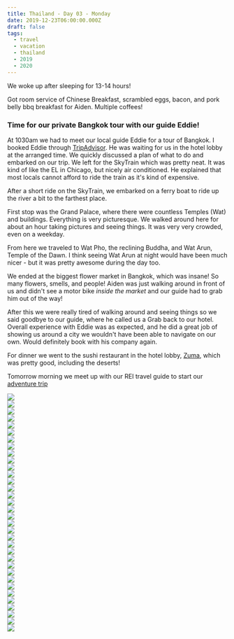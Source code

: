 ```yaml
---
title: Thailand - Day 03 - Monday
date: 2019-12-23T06:00:00.000Z
draft: false
tags:
  - travel
  - vacation
  - thailand
  - 2019
  - 2020
---
```


We woke up after sleeping for 13-14 hours!

Got room service of Chinese Breakfast, scrambled eggs, bacon, and pork belly bbq breakfast for Aiden. Multiple coffees!

### Time for our private Bangkok tour with our guide Eddie!

At 1030am we had to meet our local guide Eddie for a tour of Bangkok. I booked Eddie through [TripAdvisor](https://www.tripadvisor.com/AttractionProductReview-g293916-d11456468-Private_Guide_In_and_Around_Bangkok_Custom_Tour-Bangkok.html). He was waiting for us in the hotel lobby at the arranged time. We quickly discussed a plan of what to do and embarked on our trip. We left for the SkyTrain which was pretty neat. It was kind of like the EL in Chicago, but nicely air conditioned. He explained that most locals cannot afford to ride the train as it's kind of expensive.

After a short ride on the SkyTrain, we embarked on a ferry boat to ride up the river a bit to the farthest place.

First stop was the Grand Palace, where there were countless Temples (Wat) and buildings. Everything is very picturesque. We walked around here for about an hour taking pictures and seeing things. It was very very crowded, even on a weekday.

From here we traveled to Wat Pho, the reclining Buddha, and Wat Arun, Temple of the Dawn.  I think seeing Wat Arun at night would have been much nicer - but it was pretty awesome during the day too.

We ended at the biggest flower market in Bangkok, which was insane! So many flowers, smells, and people! Aiden was just walking around in front of us and didn't see a motor bike _inside the market_ and our guide had to grab him out of the way!

After this we were really tired of walking around and seeing things so we said goodbye to our guide, where he called us a Grab back to our hotel.  Overall experience with Eddie was as expected, and he did a great job of showing us around a city we wouldn't have been able to navigate on our own.  Would definitely book with his company again.

For dinner we went to the sushi restaurant in the hotel lobby, [Zuma](https://guide.michelin.com/en/bangkok-region/bangkok/restaurant/zuma#), which was pretty good, including the deserts!

Tomorrow morning we meet up with our REI travel guide to start our [adventure trip](https://www.rei.com/adventures/trips/asia/thailand-family-vacation.html#itinerary)

<div id="a83bf8972808ccd22aa704ad6177e3cb3" style="display:none">
  <h3>Bangkok Flower Market
</h3>
  <p>This is the biggest flower market in Bangkok.  It's almost inconceivable how they can actually sell all of these flowers.
</p>
</div>

<div id="a481bb1f8486d6ad76d3f38611db876d7" style="display:none">
  <h3>
</h3>
  <p>
</p>
</div>

<div id="a8e0429d3328ce5cf7a7092bf868bed72" style="display:none">
  <h3>
</h3>
  <p>
</p>
</div>

<div id="a5d47723973299e8713da57c0ebab61e" style="display:none">
  <h3>
</h3>
  <p>
</p>
</div>

<div id="c07c48e1759c5b2a656a5abe88700ba4" style="display:none">
  <h3>
</h3>
  <p>
</p>
</div>

<div id="be4f339b3efdded6fcedfcdbccc1c4b0" style="display:none">
  <h3>Breakfast!
</h3>
  <p>
</p>
</div>

<div id="a08bb87e0fdf2b586b956ef39b2c2c3e1" style="display:none">
  <h3>
</h3>
  <p>
</p>
</div>

<div id="a5af383316f664d12e300f9b6be4b23c3" style="display:none">
  <h3>
</h3>
  <p>
</p>
</div>

<div id="a9dfc2d2cb6c84101445040daab5b2d84" style="display:none">
  <h3>
</h3>
  <p>
</p>
</div>

<div id="a0eb10dcb5a2c529bb413e5438277916d" style="display:none">
  <h3>
</h3>
  <p>
</p>
</div>

<div id="a2ac5524b90df9cd7aec7d0092dc2805c" style="display:none">
  <h3>
</h3>
  <p>
</p>
</div>

<div id="a14332f964f60aec7a4c0b9b8f5ec7003" style="display:none">
  <h3>
</h3>
  <p>
</p>
</div>

<div id="a3349ad0b3288308ebd06879b88f87046" style="display:none">
  <h3>The view from the pool at the hotel in Bangkok.
</h3>
  <p>
</p>
</div>

<div id="a7ebff0f256f0a10434d33667bc5f4adf" style="display:none">
  <h3>
</h3>
  <p>
</p>
</div>

<div id="6a4ba5d4c5c0ff1d70071eafd5a81878" style="display:none">
  <h3>
</h3>
  <p>
</p>
</div>

<div id="e43dfc06ab6f1d5026d380b84d30e847" style="display:none">
  <h3>
</h3>
  <p>
</p>
</div>

<div id="a21c9f9fb1aa577137b0ec0d7d753e10a" style="display:none">
  <h3>
</h3>
  <p>
</p>
</div>

<div class="demo-gallery">
  <div id="mypicts" class="list-styled">
  <a href="https://static.bobflorian.com/thailand/day3/31.jpg" data-sub-html="#a83bf8972808ccd22aa704ad6177e3cb3"><img class="img-responsive" src="https://static.bobflorian.com/thailand/day3/thumbnail_31.jpg"><div class="demo-gallery-poster">
  <img src="/img/zoom.png">
</div></a>
  <a href="https://static.bobflorian.com/thailand/day3/6.jpg" data-sub-html="#a481bb1f8486d6ad76d3f38611db876d7"><img class="img-responsive" src="https://static.bobflorian.com/thailand/day3/thumbnail_6.jpg"><div class="demo-gallery-poster">
  <img src="/img/zoom.png">
</div></a>
  <a href="https://static.bobflorian.com/thailand/day3/17.jpg" data-sub-html="#a8e0429d3328ce5cf7a7092bf868bed72"><img class="img-responsive" src="https://static.bobflorian.com/thailand/day3/thumbnail_17.jpg"><div class="demo-gallery-poster">
  <img src="/img/zoom.png">
</div></a>
  <a href="https://static.bobflorian.com/thailand/day3/27.jpg" data-sub-html="#a5d47723973299e8713da57c0ebab61e"><img class="img-responsive" src="https://static.bobflorian.com/thailand/day3/thumbnail_27.jpg"><div class="demo-gallery-poster">
  <img src="/img/zoom.png">
</div></a>
  <a href="https://static.bobflorian.com/thailand/day3/29.jpg" data-sub-html="#c07c48e1759c5b2a656a5abe88700ba4"><img class="img-responsive" src="https://static.bobflorian.com/thailand/day3/thumbnail_29.jpg"><div class="demo-gallery-poster">
  <img src="/img/zoom.png">
</div></a>
  <a href="https://static.bobflorian.com/thailand/day3/13.jpg" data-sub-html="#be4f339b3efdded6fcedfcdbccc1c4b0"><img class="img-responsive" src="https://static.bobflorian.com/thailand/day3/thumbnail_13.jpg"><div class="demo-gallery-poster">
  <img src="/img/zoom.png">
</div></a>
  <a href="https://static.bobflorian.com/thailand/day3/21.jpg" data-sub-html="#a08bb87e0fdf2b586b956ef39b2c2c3e1"><img class="img-responsive" src="https://static.bobflorian.com/thailand/day3/thumbnail_21.jpg"><div class="demo-gallery-poster">
  <img src="/img/zoom.png">
</div></a>
  <a href="https://static.bobflorian.com/thailand/day3/32.jpg" data-sub-html="#a5af383316f664d12e300f9b6be4b23c3"><img class="img-responsive" src="https://static.bobflorian.com/thailand/day3/thumbnail_32.jpg"><div class="demo-gallery-poster">
  <img src="/img/zoom.png">
</div></a>
  <a href="https://static.bobflorian.com/thailand/day3/12.jpg" data-sub-html="#a9dfc2d2cb6c84101445040daab5b2d84"><img class="img-responsive" src="https://static.bobflorian.com/thailand/day3/thumbnail_12.jpg"><div class="demo-gallery-poster">
  <img src="/img/zoom.png">
</div></a>
  <a href="https://static.bobflorian.com/thailand/day3/26.jpg" data-sub-html="#a0eb10dcb5a2c529bb413e5438277916d"><img class="img-responsive" src="https://static.bobflorian.com/thailand/day3/thumbnail_26.jpg"><div class="demo-gallery-poster">
  <img src="/img/zoom.png">
</div></a>
  <a href="https://static.bobflorian.com/thailand/day3/24.jpg" data-sub-html="#a2ac5524b90df9cd7aec7d0092dc2805c"><img class="img-responsive" src="https://static.bobflorian.com/thailand/day3/thumbnail_24.jpg"><div class="demo-gallery-poster">
  <img src="/img/zoom.png">
</div></a>
  <a href="https://static.bobflorian.com/thailand/day3/15.jpg" data-sub-html="#a14332f964f60aec7a4c0b9b8f5ec7003"><img class="img-responsive" src="https://static.bobflorian.com/thailand/day3/thumbnail_15.jpg"><div class="demo-gallery-poster">
  <img src="/img/zoom.png">
</div></a>
  <a href="https://static.bobflorian.com/thailand/day3/28.jpg" data-sub-html="#a3349ad0b3288308ebd06879b88f87046"><img class="img-responsive" src="https://static.bobflorian.com/thailand/day3/thumbnail_28.jpg"><div class="demo-gallery-poster">
  <img src="/img/zoom.png">
</div></a>
  <a href="https://static.bobflorian.com/thailand/day3/18.jpg" data-sub-html="#a7ebff0f256f0a10434d33667bc5f4adf"><img class="img-responsive" src="https://static.bobflorian.com/thailand/day3/thumbnail_18.jpg"><div class="demo-gallery-poster">
  <img src="/img/zoom.png">
</div></a>
  <a href="https://static.bobflorian.com/thailand/day3/25.jpg" data-sub-html="#a6a4ba5d4c5c0ff1d70071eafd5a81878"><img class="img-responsive" src="https://static.bobflorian.com/thailand/day3/thumbnail_25.jpg"><div class="demo-gallery-poster">
  <img src="/img/zoom.png">
</div></a>
  <a href="https://static.bobflorian.com/thailand/day3/23.jpg" data-sub-html="#e43dfc06ab6f1d5026d380b84d30e847"><img class="img-responsive" src="https://static.bobflorian.com/thailand/day3/thumbnail_23.jpg"><div class="demo-gallery-poster">
  <img src="/img/zoom.png">
</div></a>
  <a href="https://static.bobflorian.com/thailand/day3/33.jpg" data-sub-html="#a21c9f9fb1aa577137b0ec0d7d753e10a"><img class="img-responsive" src="https://static.bobflorian.com/thailand/day3/thumbnail_33.jpg"><div class="demo-gallery-poster">
  <img src="/img/zoom.png">
</div></a>
</div>
</div>

<script type="text/javascript">

    lightGallery(document.getElementById('mypicts'), {
    thumbnail:true,
    download:false,
    preload:6
});

    $('#mypicts').justifiedGallery({
    rowHeight : 100,
    lastRow : 'nojustify',
    margins : 20
    });

</script>
